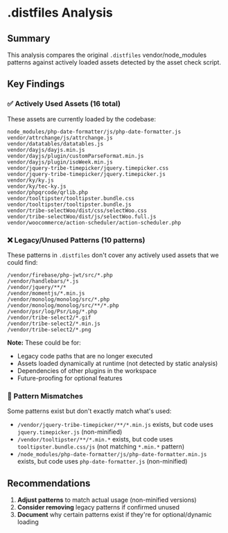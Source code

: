 # .distfiles Analysis

## Summary

This analysis compares the original `.distfiles` vendor/node_modules patterns against actively loaded assets detected by the asset check script.

## Key Findings

### ✅ Actively Used Assets (16 total)

These assets are currently loaded by the codebase:

```text
node_modules/php-date-formatter/js/php-date-formatter.js
vendor/attrchange/js/attrchange.js
vendor/datatables/datatables.js
vendor/dayjs/dayjs.min.js
vendor/dayjs/plugin/customParseFormat.min.js
vendor/dayjs/plugin/isoWeek.min.js
vendor/jquery-tribe-timepicker/jquery.timepicker.css
vendor/jquery-tribe-timepicker/jquery.timepicker.js
vendor/ky/ky.js
vendor/ky/tec-ky.js
vendor/phpqrcode/qrlib.php
vendor/tooltipster/tooltipster.bundle.css
vendor/tooltipster/tooltipster.bundle.js
vendor/tribe-selectWoo/dist/css/selectWoo.css
vendor/tribe-selectWoo/dist/js/selectWoo.full.js
vendor/woocommerce/action-scheduler/action-scheduler.php
```

### ❌ Legacy/Unused Patterns (10 patterns)

These patterns in `.distfiles` don't cover any actively used assets that we could find:

```text
/vendor/firebase/php-jwt/src/*.php
/vendor/handlebars/*.js
/vendor/jquery/**/*
/vendor/momentjs/*.min.js
/vendor/monolog/monolog/src/*.php
/vendor/monolog/monolog/src/**/*.php
/vendor/psr/log/Psr/Log/*.php
/vendor/tribe-select2/*.gif
/vendor/tribe-select2/*.min.js
/vendor/tribe-select2/*.png
```

**Note:** These could be for:

- Legacy code paths that are no longer executed
- Assets loaded dynamically at runtime (not detected by static analysis)
- Dependencies of other plugins in the workspace
- Future-proofing for optional features

### 📝 Pattern Mismatches

Some patterns exist but don't exactly match what's used:

- `/vendor/jquery-tribe-timepicker/**/*.min.js` exists, but code uses `jquery.timepicker.js` (non-minified)
- `/vendor/tooltipster/**/*.min.*` exists, but code uses `tooltipster.bundle.css/js` (not matching `*.min.*` pattern)
- `/node_modules/php-date-formatter/js/php-date-formatter.min.js` exists, but code uses `php-date-formatter.js` (non-minified)

## Recommendations

1. **Adjust patterns** to match actual usage (non-minified versions)
2. **Consider removing** legacy patterns if confirmed unused
3. **Document** why certain patterns exist if they're for optional/dynamic loading
